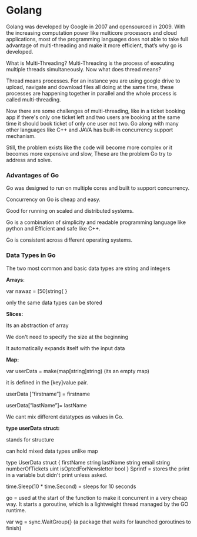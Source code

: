 # Golang

Golang was developed by Google in 2007 and opensourced in 2009. With the increasing computation power like multicore processors and cloud applications, most of the programming languages does not able to take full advantage of multi-threading and make it more efficient, that’s why go is developed.

What is Multi-Threading?
Multi-Threading is the process of executing multiple threads simultaneously. Now what does thread means?

Thread means processes. For an instance you are using google drive to upload, navigate and download files all doing at the same time, these processes are happening together in parallel and the whole process is called multi-threading.

Now there are some challenges of multi-threading, like in a ticket booking app if there's only one ticket left and two users are booking at the same time it should book ticket of only one user not two. Go along with many other languages like C++ and JAVA has built-in concurrency support mechanism.

Still, the problem exists like the code will become more complex or it becomes more expensive and slow, These are the problem Go try to address and solve.

### Advantages of Go

Go was designed to run on multiple cores and built to support concurrency.

Concurrency on Go is cheap and easy.

Good for running on scaled and distributed systems.

Go is a combination of simplicity and readable programming language like python and Efficient and safe like C++.

Go is consistent across different operating systems.

### Data Types in Go

The two most common and basic data types are string and integers

**Arrays**:

var nawaz = [50]string{ }

only the same data types can be stored

**Slices:**

Its an abstraction of array

We don't need to specify the size at the beginning

It automatically expands itself with the input data

**Map:**

var userData = make(map[string]string) (its an empty map)

it is defined in the [key]value pair.

userData [”firstname”] = firstname

userData[”lastName”]= lastName

We cant mix different datatypes as values in Go.

**type userData struct:**

stands for structure

can hold mixed data types unlike map

type UserData struct {
	firstName string
	lastName string
	email string
	numberOfTickets uint
	isOptedForNewsletter bool
}
Sprintf = stores the print in a variable but didn't print unless asked.

time.Sleep(10 * time.Second) = sleeps for 10 seconds

go = used at the start of the function to make it concurrent in a very cheap way. It starts a goroutine, which is a lightweight thread managed by the GO runtime.

var wg = sync.WaitGroup{} (a package that waits for launched goroutines to finish)
